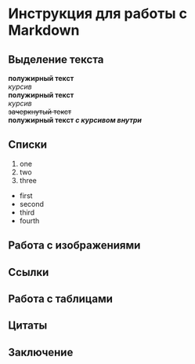 # Инструкция для работы с Markdown
## Выделение текста
**полужирный текст**  
*курсив*  
__полужирный текст__  
_курсив_  
~~зачеркнутый текст~~  
**полужирный текст _с курсивом внутри_**
## Списки
1. one
2. two
3. three 

* first
* second
* third
* fourth

## Работа с изображениями
## Ссылки
## Работа с таблицами
## Цитаты
## Заключение